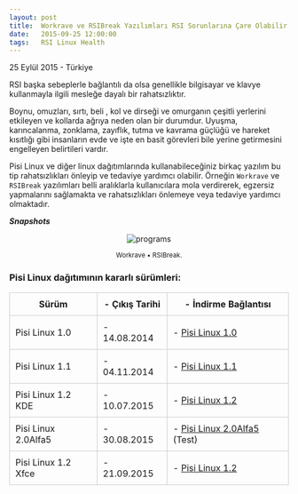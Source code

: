 ```yaml
---
layout: post
title:  Workrave ve RSIBreak Yazılımları RSI Sorunlarına Çare Olabilir
date:   2015-09-25 12:00:00
tags:   RSI Linux Health
---
```

 

<p class="meta">25 Eylül 2015 - Türkiye</p>

RSI başka sebeplerle bağlantılı da olsa genellikle bilgisayar ve klavye kullanmayla ilgili mesleğe dayalı bir rahatsızlıktır.

Boynu, omuzları, sırtı, beli , kol ve dirseği ve omurganın çeşitli yerlerini etkileyen ve kollarda ağrıya neden olan bir durumdur. Uyuşma, karıncalanma, zonklama, zayıflık, tutma ve kavrama güçlüğü ve hareket kısıtlığı gibi insanların evde ve işte en basit görevleri bile yerine getirmesini engelleyen belirtileri vardır. 

Pisi Linux ve diğer linux dağıtımlarında kullanabileceğiniz birkaç yazılım bu tip rahatsızlıkları önleyip ve tedaviye yardımcı olabilir. Örneğin ```Workrave``` ve ```RSIBreak``` yazılımları belli aralıklarla kullanıcılara mola verdirerek, egzersiz yapmalarını sağlamakta ve rahatsızlıkları önlemeye veya tedaviye yardımcı olmaktadır.


***Snapshots***

<div class="resize" style="margin: 15px; text-align: center;">
  <img src="{{ site.baseurl }}/images/snapshot9.bmp" alt="programs" class="resize"  />
  <p><small>Workrave &bull; RSIBreak.</small></p>
</div>

 
<style>
img.resize {
  max-width:100%;
  max-height:100%;
}
</style>



### Pisi Linux dağıtımının kararlı sürümleri:



| Sürüm                  |- Çıkış Tarihi |- İndirme Bağlantısı |
|------------------------|---------------|---------------------|
| Pisi Linux 1.0         |- 14.08.2014   |- [Pisi Linux 1.0](https://sourceforge.net/projects/pisilinux/files/1.0/)|
| Pisi Linux 1.1         |- 04.11.2014   |- [Pisi Linux 1.1](https://sourceforge.net/projects/pisilinux/files/1.1/)|
| Pisi Linux 1.2 KDE     |- 10.07.2015   |- [Pisi Linux 1.2](https://sourceforge.net/projects/pisilinux/files/1.2/)|
| Pisi Linux 2.0Alfa5    |- 30.08.2015   |- [Pisi Linux 2.0Alfa5](https://openload.co/f/vuimrNgPjSE/Pisi-Linux-2.0-Alfa5-KDE5-KaraKedi-x86_64.iso) (Test)
| Pisi Linux 1.2 Xfce    |- 21.09.2015   |- [Pisi Linux 1.2](https://openload.co/f/R6JeYpGW3BM/Pisi-Linux-1.2-XFCE-x86_64.iso)|


<html>
        <title>Table Example</title>
        <style>
            table {
                border-collapse: collapse;
                width: 100%;
            }
            th, td {
                border: 1px solid #ccc;
                padding: 10px;
            }
            table.alt tr:nth-child(even) {
                background-color: #eee;
            }
            table.alt tr:nth-child(odd) {
                background-color: #fff;
            }            
        </style>
 </html> 

